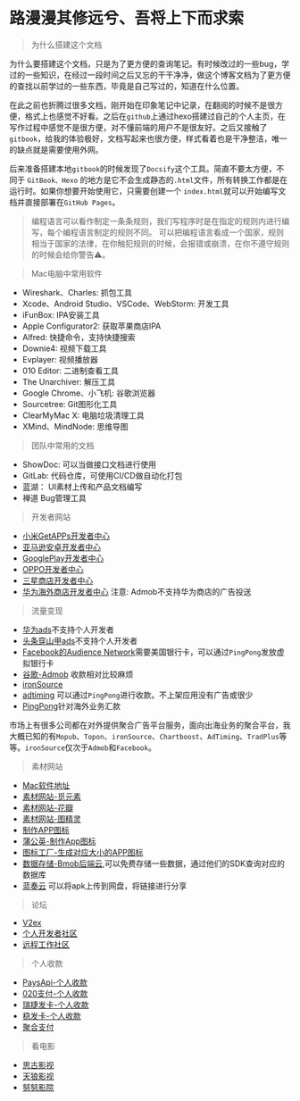 # 路漫漫其修远兮、吾将上下而求索

> 为什么搭建这个文档

为什么要搭建这个文档，只是为了更方便的查询笔记。有时候改过的一些bug，学过的一些知识，在经过一段时间之后又忘的干干净净，做这个博客文档为了更方便的查找以前学过的一些东西，毕竟是自己写过的，知道在什么位置。

在此之前也折腾过很多文档，刚开始在印象笔记中记录，在翻阅的时候不是很方便，格式上也感觉不好看。之后在`github`上通过hexo搭建过自己的个人主页，在写作过程中感觉不是很方便，对不懂前端的用户不是很友好。之后又接触了`gitbook`，给我的体验极好，文档写起来也很方便，样式看着也是干净整洁，唯一的缺点就是需要使用外网。

后来准备搭建本地`gitbook`的时候发现了`Docsify`这个工具。简直不要太方便，不同于 `GitBook、Hexo` 的地方是它不会生成静态的`.html`文件，所有转换工作都是在运行时。如果你想要开始使用它，只需要创建一个 `index.html`就可以开始编写文档并直接部署在`GitHub Pages`。

>编程语言可以看作制定一条条规则，我们写程序时是在指定的规则内进行编写，每个编程语言制定的规则不同。
可以把编程语言看成一个国家，规则相当于国家的法律，在你触犯规则的时候，会报错或崩溃，在你不遵守规则的时候会给你警告⚠️。

> Mac电脑中常用软件

* Wireshark、Charles: 抓包工具
* Xcode、Android Studio、VSCode、WebStorm: 开发工具
* iFunBox: IPA安装工具
* Apple Configurator2: 获取苹果商店IPA
* Alfred: 快捷命令，支持快捷搜索
* Downie4: 视频下载工具 
* Evplayer: 视频播放器
* 010 Editor: 二进制查看工具
* The Unarchiver: 解压工具
* Google Chrome、小飞机: 谷歌浏览器
* Sourcetree: Git图形化工具
* ClearMyMac X: 电脑垃圾清理工具
* XMind、MindNode: 思维导图

> 团队中常用的文档

* ShowDoc: 可以当做接口文档进行使用
* GitLab: 代码仓库，可使用CI/CD做自动化打包
* 蓝湖： UI素材上传和产品文档编写
* 禅道  Bug管理工具

> 开发者网站

* [小米GetAPPs开发者中心](http://global.developer.mi.com/register/result)
* [亚马逊安卓开发者中心](https://developer.amazon.com/apps-and-games/console/app/list)
* [GooglePlay开发者中心](https://play.google.com/console/developers/6239515804522162761/app-list)
* [OPPO开发者中心](https://developers.oppomobile.com/)
* [三星商店开发者中心](https://seller.samsungapps.com/login/signIn.as)
* [华为海外商店开发者中心](https://developer.huawei.com/consumer/cn/service/josp/agc/index.html#/) 注意: Admob不支持华为商店的广告投送


> 流量变现

* [华为ads](https://ads.huawei.com/usermgtportal/home/index.html#/)不支持个人开发者
* [头条穿山甲ads](https://www.pangle.cn/)不支持个人开发者
* [Facebook的Audience Network](https://developers.facebook.com/docs/audience-network?locale=zh_CN)需要美国银行卡，可以通过`PingPong`发放虚拟银行卡
* [谷歌-Admob](https://admob.google.com/home/) 收款相对比较麻烦
* [ironSource](https://platform.ironsrc.com/partners/tour)
* [adtiming](https://www.adtiming.com/) 可以通过`PingPong`进行收款。不上架应用没有广告或很少
* [PingPong](https://us.pingpongx.com/)针对海外业务汇款

市场上有很多公司都在对外提供聚合广告平台服务，面向出海业务的聚合平台，我大概已知的有`Mopub`、`Topon`、`ironSource`、`Chartboost`、`AdTiming`、`TradPlus`等等。`ironSource`仅次于`Admob`和`Facebook`。

> 素材网站

* [Mac软件地址](https://www.macwk.com/)
* [素材网站-觅元素](http://www.51yuansu.com/)
* [素材网站-花瓣](https://huaban.com/home/)
* [素材网站-图精灵](http://616pic.com/tupian/katongshuiguo.html)
* [制作APP图标](https://www.bufanapp.com/tool/icon)
* [蒲公英-制作App图标](https://www.pgyer.com/tools/appIcon)
* [图标工厂-生成对应大小的APP图标](https://icon.wuruihong.com/)
* [数据存储-Bmob后端云](https://www.bmob.cn/),可以免费存储一些数据，通过他们的SDK查询对应的数据库
* [蓝奏云](https://www.lanzou.com/) 可以将apk上传到网盘，将链接进行分享

> 论坛

* [V2ex](https://v2ex.com/)
* [个人开发者社区](https://w2solo.com/)
* [远程工作社区](https://eleduck.com/)

> 个人收款
* [PaysApi-个人收款](https://www.paysapi.com/docpay)
* [020支付-个人收款](https://020zf.com/index.html) 
* [瑞捷发卡-个人收款](http://www.feelong.net/)
* [稳发卡-个人收款](http://www.whg55.com/)
* [聚合支付](http://www.jyhl.top/)

> 看电影
* [思古影视](https://www.siguyy.com/)
* [天狼影视](https://www.tlyyy.cc/)
* [努努影院](https://www.nunuyy.cc/)